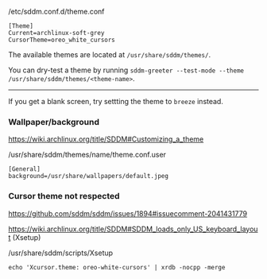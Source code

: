 /etc/sddm.conf.d/theme.conf
```
[Theme]
Current=archlinux-soft-grey
CursorTheme=oreo_white_cursors
```

The available themes are located at `/usr/share/sddm/themes/`.

You can dry-test a theme by running `sddm-greeter --test-mode --theme /usr/share/sddm/themes/<theme-name>`.

-------------

If you get a blank screen, try settting the theme to `breeze` instead.

### Wallpaper/background
https://wiki.archlinux.org/title/SDDM#Customizing_a_theme

/usr/share/sddm/themes/name/theme.conf.user
```
[General]
background=/usr/share/wallpapers/default.jpeg
```

### Cursor theme not respected
https://github.com/sddm/sddm/issues/1894#issuecomment-2041431779

https://wiki.archlinux.org/title/SDDM#SDDM_loads_only_US_keyboard_layout (Xsetup)

/usr/share/sddm/scripts/Xsetup
```
echo 'Xcursor.theme: oreo-white-cursors' | xrdb -nocpp -merge
```
